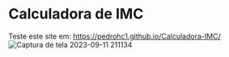 # Calculadora de IMC 
Teste este site em: https://pedrohc1.github.io/Calculadora-IMC/
![Captura de tela 2023-09-11 211134](https://github.com/pedrohc1/Calculadora-IMC/assets/86142962/c159faf8-848c-4788-b471-633707637421)
